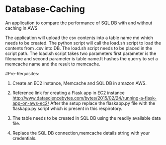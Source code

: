 # Database-Caching
An application to compare the performance of SQL DB with and without caching in AWS

The application will upload the csv contents into a table name md which needs to be created. The python script will call the load.sh script to load the contents from .csv into DB. The load.sh script needs to be placed in the script path. The load.sh script takes two parameters first parameter is the filename and second parameter is table name.It hashes the querry to set a memcache name and the result to memcache.

#Pre-Requisites:
1) Create an EC2 instance, Memcache and SQL DB in amazon AWS.

2) Reference link for creating a Flask app in EC2 instance http://www.datasciencebytes.com/bytes/2015/02/24/running-a-flask-app-on-aws-ec2/ After the setup replace the flaskapp.py file with the flaskapp.py script which is present in this respirotory.

3) The table needs to be created in SQL DB using the readily available data file.

4) Replace the SQL DB connection,memcache details string with your credentials.
